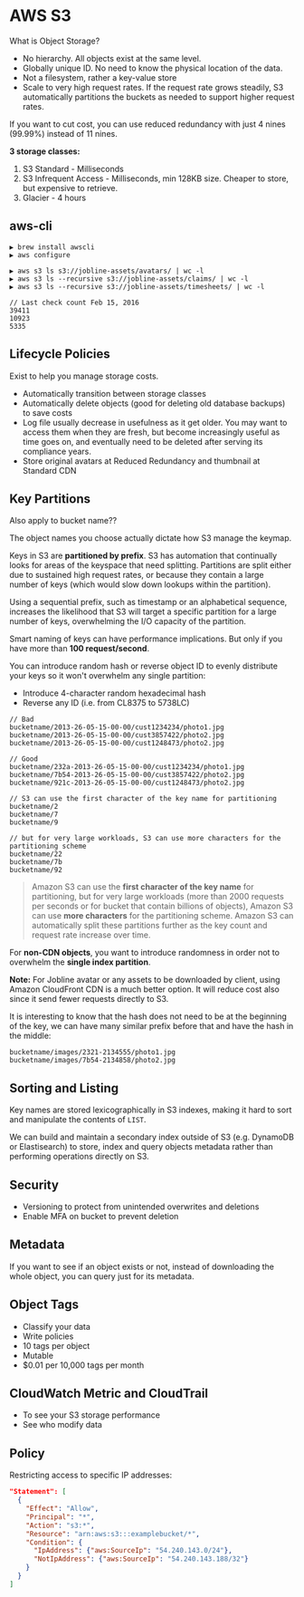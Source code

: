 # AWS S3

What is Object Storage?

* No hierarchy. All objects exist at the same level.
* Globally unique ID. No need to know the physical location of the data.
* Not a filesystem, rather a key-value store
* Scale to very high request rates. If the request rate grows steadily, S3 automatically partitions the buckets as needed to support higher request rates.

If you want to cut cost, you can use reduced redundancy with just 4 nines (99.99%) instead of 11 nines.

**3 storage classes:**

1. S3 Standard - Milliseconds
2. S3 Infrequent Access - Milliseconds, min 128KB size. Cheaper to store, but expensive to retrieve.
3. Glacier - 4 hours

## aws-cli

```
▶ brew install awscli
▶ aws configure

▶ aws s3 ls s3://jobline-assets/avatars/ | wc -l
▶ aws s3 ls --recursive s3://jobline-assets/claims/ | wc -l
▶ aws s3 ls --recursive s3://jobline-assets/timesheets/ | wc -l

// Last check count Feb 15, 2016
39411
10923
5335
```

## Lifecycle Policies

Exist to help you manage storage costs.

* Automatically transition between storage classes
* Automatically delete objects (good for deleting old database backups) to save costs
* Log file usually decrease in usefulness as it get older. You may want to access them when they are fresh, but become increasingly useful as time goes on, and eventually need to be deleted after serving its compliance years.
* Store original avatars at Reduced Redundancy and thumbnail at Standard CDN

## Key Partitions

Also apply to bucket name??

The object names you choose actually dictate how S3 manage the keymap.

Keys in S3 are **partitioned by prefix**. S3 has automation that continually looks for areas of the keyspace that need splitting. Partitions are split either due to sustained high request rates, or because they contain a large number of keys (which would slow down lookups within the partition).

Using a sequential prefix, such as timestamp or an alphabetical sequence, increases the likelihood that S3 will target a specific partition for a large number of keys, overwhelming the I/O capacity of the partition.

Smart naming of keys can have performance implications. But only if you have more than **100 request/second**.

You can introduce random hash or reverse object ID to evenly distribute your keys so it won't overwhelm any single partition:

* Introduce 4-character random hexadecimal hash
* Reverse any ID (i.e. from CL8375 to 5738LC)

```
// Bad
bucketname/2013-26-05-15-00-00/cust1234234/photo1.jpg
bucketname/2013-26-05-15-00-00/cust3857422/photo2.jpg
bucketname/2013-26-05-15-00-00/cust1248473/photo2.jpg

// Good
bucketname/232a-2013-26-05-15-00-00/cust1234234/photo1.jpg
bucketname/7b54-2013-26-05-15-00-00/cust3857422/photo2.jpg
bucketname/921c-2013-26-05-15-00-00/cust1248473/photo2.jpg

// S3 can use the first character of the key name for partitioning
bucketname/2
bucketname/7
bucketname/9

// but for very large workloads, S3 can use more characters for the partitioning scheme
bucketname/22
bucketname/7b
bucketname/92
```

> Amazon S3 can use the **first character of the key name** for partitioning, but for very large workloads (more than 2000 requests per seconds or for bucket that contain billions of objects), Amazon S3 can use **more characters** for the partitioning scheme. Amazon S3 can automatically split these partitions further as the key count and request rate increase over time.

For **non-CDN objects**, you want to introduce randomness in order not to overwhelm the **single index partition**.

**Note:** For Jobline avatar or any assets to be downloaded by client, using Amazon CloudFront CDN is a much better option. It will reduce cost also since it send fewer requests directly to S3.

It is interesting to know that the hash does not need to be at the beginning of the key, we can have many similar prefix before that and have the hash in the middle:

```
bucketname/images/2321-2134555/photo1.jpg
bucketname/images/7b54-2134858/photo2.jpg
```

## Sorting and Listing

Key names are stored lexicographically in S3 indexes, making it hard to sort and manipulate the contents of `LIST`.

We can build and maintain a secondary index outside of S3 (e.g. DynamoDB or Elastisearch) to store, index and query objects metadata rather than performing operations directly on S3.

## Security

* Versioning to protect from unintended overwrites and deletions
* Enable MFA on bucket to prevent deletion

## Metadata

If you want to see if an object exists or not, instead of downloading the whole object, you can query just for its metadata.

## Object Tags

* Classify your data
* Write policies
* 10 tags per object
* Mutable
* $0.01 per 10,000 tags per month

## CloudWatch Metric and CloudTrail

* To see your S3 storage performance
* See who modify data

## Policy

Restricting access to specific IP addresses:

```json
"Statement": [
  {
    "Effect": "Allow",
    "Principal": "*",
    "Action": "s3:*",
    "Resource": "arn:aws:s3:::examplebucket/*",
    "Condition": {
      "IpAddress": {"aws:SourceIp": "54.240.143.0/24"},
      "NotIpAddress": {"aws:SourceIp": "54.240.143.188/32"}
    }
  }
]
```